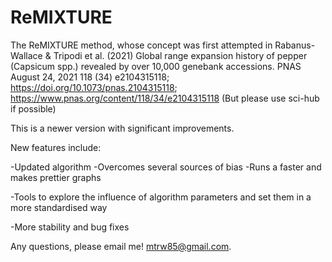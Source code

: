 # ReMIXTURE

The ReMIXTURE method, whose concept was first attempted in Rabanus-Wallace & Tripodi et al. (2021) Global range expansion history of pepper (Capsicum spp.) revealed by over 10,000 genebank accessions. PNAS August 24, 2021 118 (34) e2104315118; https://doi.org/10.1073/pnas.2104315118; https://www.pnas.org/content/118/34/e2104315118 (But please use sci-hub if possible)

This is a newer version with significant improvements.

New features include:

-Updated algorithm
  -Overcomes several sources of bias
  -Runs a faster and makes prettier graphs

-Tools to explore the influence of algorithm parameters and set them in a more standardised way

-More stability and bug fixes


Any questions, please email me! mtrw85@gmail.com.
